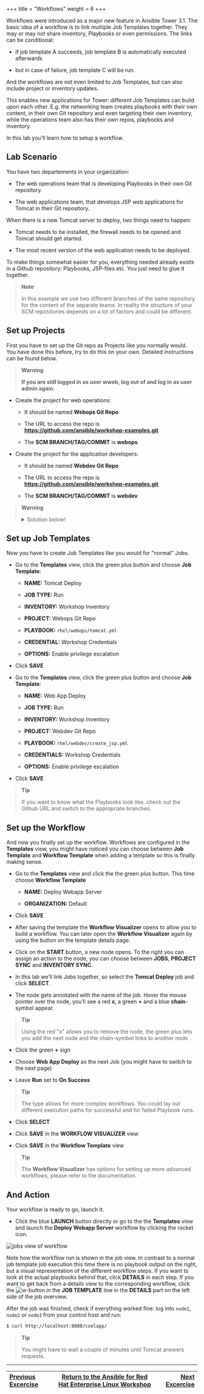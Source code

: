 +++
title = "Workflows"
weight = 6
+++

Workflows were introduced as a major new feature in Ansible Tower 3.1. The basic idea of a workflow is to link multiple Job Templates together. They may or may not share inventory, Playbooks or even permissions. The links can be conditional:

  - if job template A succeeds, job template B is automatically executed afterwards

  - but in case of failure, job template C will be run.

And the workflows are not even limited to Job Templates, but can also include project or inventory updates.

This enables new applications for Tower: different Job Templates can build upon each other. E.g. the networking team creates playbooks with their own content, in their own Git repository and even targeting their own inventory, while the operations team also has their own repos, playbooks and inventory.

In this lab you’ll learn how to setup a workflow.

## Lab Scenario

You have two departements in your organization:

  - The web operations team that is developing Playbooks in their own Git repository.

  - The web applications team, that develops JSP web applications for Tomcat in their Git repository.

When there is a new Tomcat server to deploy, two things need to happen:

  - Tomcat needs to be installed, the firewall needs to be opened and Tomcat should get started.

  - The most recent version of the web application needs to be deployed.

To make things somewhat easier for you, everything needed already exists in a Github repository: Playbooks, JSP-files etc. You just need to glue it together.

> **Note**
>
> In this example we use two different branches of the same repository for the content of the separate teams. In reality the structure of your SCM repositories depends on a lot of factors and could be different.

## Set up Projects

First you have to set up the Git repo as Projects like you normally would. You have done this before, try to do this on your own. Detailed instructions can be found below.

> **Warning**
>
> **If you are still logged in as user **wweb**, log out of and log in as user **admin** again.**

- Create the project for web operations:

  - It should be named **Webops Git Repo**

  - The URL to access the repo is **https://github.com/ansible/workshop-examples.git**

  - The **SCM BRANCH/TAG/COMMIT** is **webops**

- Create the project for the application developers:

  - It should be named **Webdev Git Repo**

  - The URL to access the repo is **https://github.com/ansible/workshop-examples.git**

  - The **SCM BRANCH/TAG/COMMIT** is **webdev**

> **Warning**
>
> <details><summary>Solution below!</summary>
> <p>
>
> - Create the project for web operations. In the **Projects** view click the green plus button and fill in:
>
>     - **NAME:** Webops Git Repo
>
>     - **ORGANIZATION:** Default
>
>     - **SCM TYPE:** Git
>
>     - **SCM URL:** https://github.com/ansible/workshop-examples.git
>
>     - **SCM BRANCH/TAG/COMMIT:** webops
>
>     - **SCM UPDATE OPTIONS:** Tick all three boxes.
>
> - Click **SAVE**
>
> - Create the project for the application developers. In the **Projects** view click the green plus button and fill in:
>
>     - **NAME:** Webdev Git Repo
>
>     - **ORGANIZATION:** Default
>
>     - **SCM TYPE:** Git
>
>     - **SCM URL:** https://github.com/ansible/workshop-examples.git
>
>     - **SCM BRANCH/TAG/COMMIT:** webdev
>
>     - **SCM UPDATE OPTIONS:** Tick all three boxes.
>
> - Click **SAVE**
>
> </p>
> </details>

## Set up Job Templates

Now you have to create Job Templates like you would for "normal" Jobs.

  - Go to the **Templates** view, click the green plus button and choose **Job Template**:

      - **NAME:** Tomcat Deploy

      - **JOB TYPE:** Run

      - **INVENTORY:** Workshop Inventory

      - **PROJECT:** Webops Git Repo

      - **PLAYBOOK:** `rhel/webops/tomcat.yml`

      - **CREDENTIAL:** Workshop Credentials

      - **OPTIONS:** Enable privilege escalation

  - Click **SAVE**

  - Go to the **Templates** view, click the green plus button and choose **Job Template**:

      - **NAME:** Web App Deploy

      - **JOB TYPE:** Run

      - **INVENTORY:** Workshop Inventory

      - **PROJECT:** Webdev Git Repo

      - **PLAYBOOK:** `rhel/webdev/create_jsp.yml`

      - **CREDENTIALS:** Workshop Credentials

      - **OPTIONS:** Enable privilege escalation

  - Click **SAVE**

> **Tip**
>
> If you want to know what the Playbooks look like, check out the Github URL and switch to the appropriate branches.

## Set up the Workflow

And now you finally set up the workflow. Workflows are configured in the **Templates** view, you might have noticed you can choose between **Job Template** and **Workflow Template** when adding a template so this is finally making sense.

  - Go to the **Templates** view and click the the green plus button. This time choose **Workflow Template**

      - **NAME:** Deploy Webapp Server

      - **ORGANIZATION:** Default

  - Click **SAVE**

  - After saving the template the **Workflow Visualizer** opens to allow you to build a workflow. You can later open the **Workflow Visualizer** again by using the button on the template details page.

  - Click on the **START** button, a new node opens. To the right you can assign an action to the node, you can choose between **JOBS**, **PROJECT SYNC** and **INVENTORY SYNC**.

  - In this lab we’ll link Jobs together, so select the **Tomcat Deploy** job and click **SELECT**.

  - The node gets annotated with the name of the job. Hover the mouse pointer over the node, you’ll see a red **x**, a green **+** and a blue **chain**-symbol appear.

> **Tip**
>
> Using the red "x" allows you to remove the node, the green plus lets you add the next node and the chain-symbol links to another node .

  - Click the green **+** sign

  - Choose **Web App Deploy** as the next Job (you might have to switch to the next page)

  - Leave **Run** set to **On Success**

> **Tip**
>
> The type allows for more complex workflows. You could lay out different execution paths for successful and for failed Playbook runs.

  - Click **SELECT**

  - Click **SAVE** in the **WORKFLOW VISUALIZER** view

  - Click **SAVE** in the **Workflow Template** view

> **Tip**
>
> The **Workflow Visualizer** has options for setting up more advanced workflows, please refer to the documentation.

## And Action

Your workflow is ready to go, launch it.

  - Click the blue **LAUNCH** button directly or go to the the **Templates** view and launch the **Deploy Webapp Server** workflow by clicking the rocket icon.

![jobs view of workflow](../../images/job_workflow.png)

Note how the workflow run is shown in the job view. In contrast to a normal job template job execution this time there is no playbook output on the right, but a visual representation of the different workflow steps. If you want to look at the actual playbooks behind that, click **DETAILS** in each step. If you want to get back from a details view to the corresponding workflow, click the ![w-button](../../images/w_button.png?classes=inline) in the **JOB TEMPLATE** line in the **DETAILS** part on the left side of the job overview.

After the job was finished, check if everything worked fine: log into `node1`, `node2` or `node3` from your control host and run:

```bash
$ curl http://localhost:8080/coolapp/
```

> **Tip**
>
> You might have to wait a couple of minutes until Tomcat answers requests.

----

| [Previous Excercise](../5-rbac) |[Return to the Ansible for Red Hat Enterprise Linux Workshop](../_index.md#section-2---ansible-tower-exercises) | [Next Excercise](../7-wrap)|
|:---|:---:|---:|
